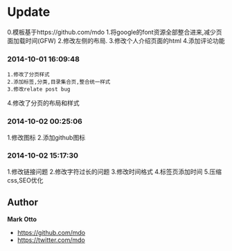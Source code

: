 # Update
  0.模板基于https://github.com/mdo
	1.将google的font资源全部整合进来,减少页面加载时间(GFW)
	2.修改左侧的布局.
	3.修改个人介绍页面的html
  4.添加评论功能

### 2014-10-01 16:09:48

	1.修改了分页样式
	2.添加标签,分类,目录集合页,整合统一样式
	3.修改relate post bug
  4.修改了分页的布局和样式

### 2014-10-02 00:25:06

  1.修改图标
  2.添加github图标

### 2014-10-02 15:17:30
  
  1.修改链接问题
  2.修改字符过长的问题
  3.修改时间格式
  4.标签页添加时间
  5.压缩css,SEO优化

## Author

**Mark Otto**
- <https://github.com/mdo>
- <https://twitter.com/mdo>

